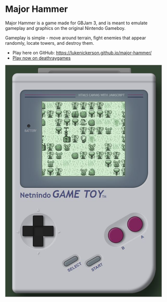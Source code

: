 # Major Hammer

Major Hammer is a game made for GBJam 3, and is meant to emulate gameplay and graphics on the original Nintendo Gameboy.

Gameplay is simple - move around terrain, fight enemies that appear randomly, locate towers, and destroy them.

- Play here on GitHub: https://lukenickerson.github.io/major-hammer/
- [Play now on deathraygames](http://deathraygames.com/play-online/major-hammer/)

![Screenshot](/images/screenshots/GameToy.jpg?raw=true "Screenshot")
